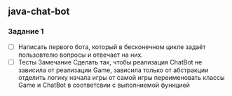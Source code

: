 ## java-chat-bot

### Задание 1
- [ ] Написать первого бота, который в бесконечном цикле задаёт пользовтелю вопросы и отвечает на них.
- [ ] Тесты
Замечание
Сделать так, чтобы реализация ChatBot не зависила от реализации Game, зависила только от абстракции
отделить логику начала игры от самой игры
переименовать классы Game и ChatBot в соответсвии с выполниемой функцией